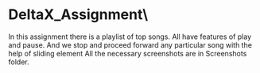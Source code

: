 # DeltaX_Assignment\
In this assignment there is a playlist of top songs.
All have features of play and pause.
And we stop and proceed forward any particular song with the help of sliding element
All the necessary screenshots are in Screenshots folder.
